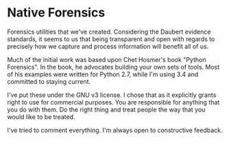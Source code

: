 # Native Forensics #
Forensics utilities that we've created.  Considering the Daubert evidence standards, it seems to us that being
transparent and open with regards to precisely how we capture and process information will benefit all of us.

Much of the initial work was based upon Chet Hosmer's book "Python Forensics".  In the book, he
advocates building your own sets of tools. Most of his examples were written for Python 2.7, while I'm using 3.4 and
committed to staying current.

I've put these under the GNU v3 license. I chose that as it explicitly grants right to use for commercial purposes.
You are responsible for anything that you do with them.  Do the right thing and treat people the way that you would
like to be treated.

I've tried to comment everything. I'm always open to constructive feedback.

